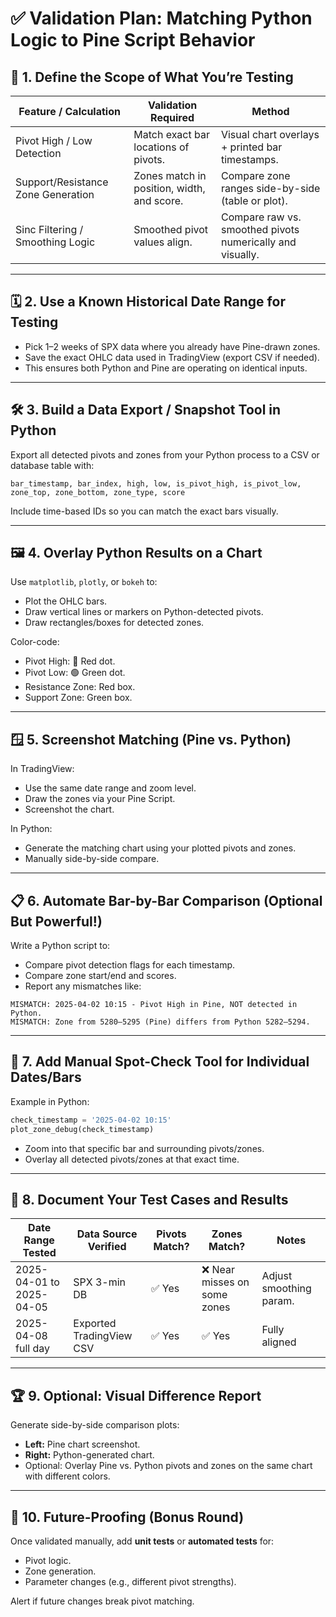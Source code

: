 
# ✅ Validation Plan: Matching Python Logic to Pine Script Behavior

## 🧭 1. Define the Scope of What You’re Testing

| Feature / Calculation            | Validation Required                 | Method                                  |
|------------------------------------|--------------------------------------|------------------------------------------|
| Pivot High / Low Detection         | Match exact bar locations of pivots. | Visual chart overlays + printed bar timestamps. |
| Support/Resistance Zone Generation | Zones match in position, width, and score. | Compare zone ranges side-by-side (table or plot). |
| Sinc Filtering / Smoothing Logic   | Smoothed pivot values align.         | Compare raw vs. smoothed pivots numerically and visually. |

---

## 🗓️ 2. Use a Known Historical Date Range for Testing

- Pick 1–2 weeks of SPX data where you already have Pine-drawn zones.
- Save the exact OHLC data used in TradingView (export CSV if needed).
- This ensures both Python and Pine are operating on identical inputs.

---

## 🛠️ 3. Build a Data Export / Snapshot Tool in Python

Export all detected pivots and zones from your Python process to a CSV or database table with:

```
bar_timestamp, bar_index, high, low, is_pivot_high, is_pivot_low, zone_top, zone_bottom, zone_type, score
```

Include time-based IDs so you can match the exact bars visually.

---

## 🖼️ 4. Overlay Python Results on a Chart

Use `matplotlib`, `plotly`, or `bokeh` to:

- Plot the OHLC bars.
- Draw vertical lines or markers on Python-detected pivots.
- Draw rectangles/boxes for detected zones.

Color-code:

- Pivot High: 🔴 Red dot.
- Pivot Low: 🟢 Green dot.
- Resistance Zone: Red box.
- Support Zone: Green box.

---

## 🪟 5. Screenshot Matching (Pine vs. Python)

In TradingView:

- Use the same date range and zoom level.
- Draw the zones via your Pine Script.
- Screenshot the chart.

In Python:

- Generate the matching chart using your plotted pivots and zones.
- Manually side-by-side compare.

---

## 📋 6. Automate Bar-by-Bar Comparison (Optional But Powerful!)

Write a Python script to:

- Compare pivot detection flags for each timestamp.
- Compare zone start/end and scores.
- Report any mismatches like:

```
MISMATCH: 2025-04-02 10:15 - Pivot High in Pine, NOT detected in Python.
MISMATCH: Zone from 5280–5295 (Pine) differs from Python 5282–5294.
```

---

## 🎯 7. Add Manual Spot-Check Tool for Individual Dates/Bars

Example in Python:

```python
check_timestamp = '2025-04-02 10:15'
plot_zone_debug(check_timestamp)
```

- Zoom into that specific bar and surrounding pivots/zones.
- Overlay all detected pivots/zones at that exact time.

---

## 📂 8. Document Your Test Cases and Results

| Date Range Tested     | Data Source Verified       | Pivots Match? | Zones Match? | Notes                                |
|-----------------------|----------------------------|--------------|-------------|---------------------------------------|
| 2025-04-01 to 2025-04-05 | SPX 3-min DB            | ✅ Yes       | ❌ Near misses on some zones | Adjust smoothing param.               |
| 2025-04-08 full day    | Exported TradingView CSV  | ✅ Yes       | ✅ Yes       | Fully aligned                        |

---

## 🏆 9. Optional: Visual Difference Report

Generate side-by-side comparison plots:

- **Left:** Pine chart screenshot.
- **Right:** Python-generated chart.
- Optional: Overlay Pine vs. Python pivots and zones on the same chart with different colors.

---

## 🚀 10. Future-Proofing (Bonus Round)

Once validated manually, add **unit tests** or **automated tests** for:

- Pivot logic.
- Zone generation.
- Parameter changes (e.g., different pivot strengths).

Alert if future changes break pivot matching.
